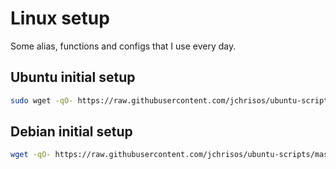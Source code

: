 # Linux setup
Some alias, functions and configs that I use every day.

## Ubuntu initial setup
```sh
sudo wget -qO- https://raw.githubusercontent.com/jchrisos/ubuntu-scripts/master/ubuntu_setup.sh | bash
```

## Debian initial setup
```sh
wget -qO- https://raw.githubusercontent.com/jchrisos/ubuntu-scripts/master/debian_setup.sh | bash
```
